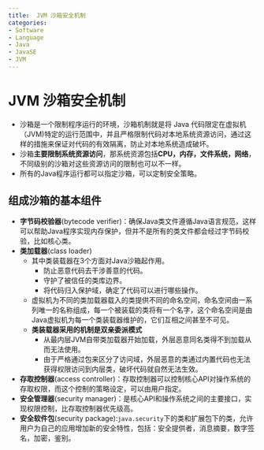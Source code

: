 ```yaml
---
title:  JVM 沙箱安全机制
categories:
- Software
- Language
- Java
- JavaSE
- JVM
---
```

#  JVM 沙箱安全机制

- 沙箱是一个限制程序运行的环境，沙箱机制就是将 Java 代码限定在虚拟机（JVM)特定的运行范围中，并且严格限制代码对本地系统资源访问，通过这样的措施来保证对代码的有效隔离，防止对本地系统造成破坏。
- 沙箱**主要限制系统资源访问**，那系统资源包括**CPU，内存，文件系统，网络**，不同级别的沙箱对这些资源访问的限制也可以不一样。
- 所有的Java程序运行都可以指定沙箱，可以定制安全策略。

## 组成沙箱的基本组件

- **字节码校验器**(bytecode verifier)：确保Java类文件遵循Java语言规范，这样可以帮助Java程序实现内存保护，但并不是所有的类文件都会经过字节码校验，比如核心类。
- **类加载器**(class loader)
  - 其中类装载器在3个方面对Java沙箱起作用。
    - 防止恶意代码去干涉善意的代码。
    - 守护了被信任的类库边界。
    - 将代码归入保护域，确定了代码可以进行哪些操作。
  - 虚拟机为不同的类加载器载入的类提供不同的命名空间，命名空间由一系列唯一的名称组成，每一个被装载的类将有一个名字，这个命名空间是由Java虚拟机为每一个类装载器维护的，它们互相之间甚至不可见。
  - **类装载器采用的机制是双亲委派模式**
    - 从最内层JVM自带类加载器开始加载，外层恶意同名类得不到加载从而无法使用。
    - 由于严格通过包来区分了访问域，外层恶意的类通过内置代码也无法获得权限访问到内层类，破坏代码就自然无法生效。
- **存取控制器**(access controller)：存取控制器可以控制核心API对操作系统的存取权限，而这个控制的策略设定，可以由用户指定。
- **安全管理器**(security manager)：是核心API和操作系统之间的主要接口，实现权限控制，比存取控制器优先级高。
- **安全软件包**(security package):`java.security`下的类和扩展包下的类，允许用户为自己的应用增加新的安全特性，包括：安全提供者，消息摘要，数字签名，加密，鉴别。